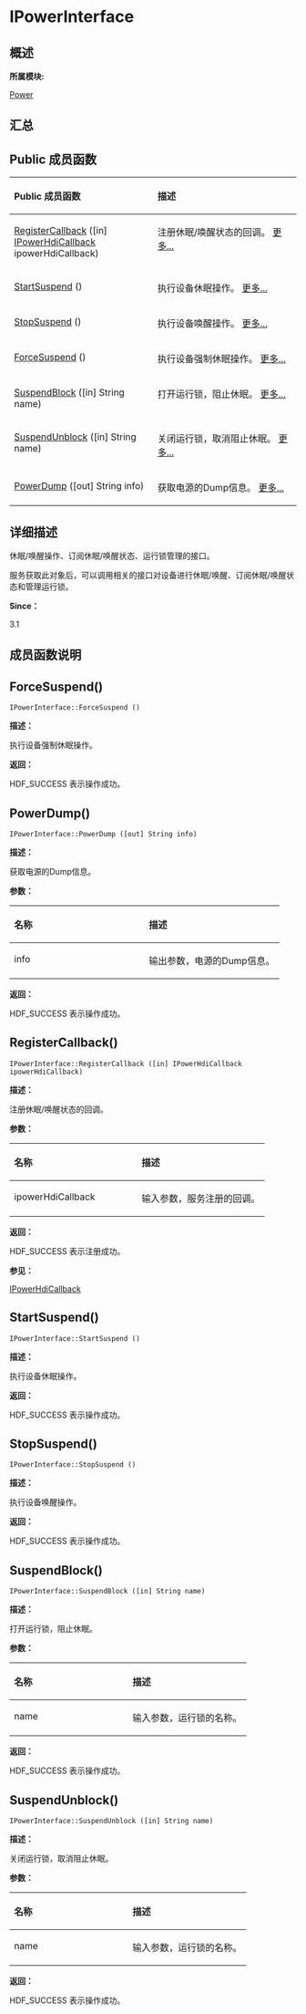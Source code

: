 # IPowerInterface<a name="ZH-CN_TOPIC_0000001290721088"></a>

## **概述**<a name="section2135665948083932"></a>

**所属模块:**

[Power](power.md)

## **汇总**<a name="section835578652083932"></a>

## Public 成员函数<a name="pub-methods"></a>

<a name="table1057775135083932"></a>
<table><thead align="left"><tr id="row834118573083932"><th class="cellrowborder" valign="top" width="50%" id="mcps1.1.3.1.1"><p id="p1653944856083932"><a name="p1653944856083932"></a><a name="p1653944856083932"></a>Public 成员函数</p>
</th>
<th class="cellrowborder" valign="top" width="50%" id="mcps1.1.3.1.2"><p id="p1019114186083932"><a name="p1019114186083932"></a><a name="p1019114186083932"></a>描述</p>
</th>
</tr>
</thead>
<tbody><tr id="row1216580238083932"><td class="cellrowborder" valign="top" width="50%" headers="mcps1.1.3.1.1 "><p id="p1962034711083932"><a name="p1962034711083932"></a><a name="p1962034711083932"></a><a href="interface_i_power_interface.md#a3c2ae453ab3e4d198a91884dbc1cf417">RegisterCallback</a> ([in] <a href="interface_i_power_hdi_callback.md">IPowerHdiCallback</a> ipowerHdiCallback)</p>
</td>
<td class="cellrowborder" valign="top" width="50%" headers="mcps1.1.3.1.2 "><p id="p281094170083932"><a name="p281094170083932"></a><a name="p281094170083932"></a>注册休眠/唤醒状态的回调。 <a href="interface_i_power_interface.md#a3c2ae453ab3e4d198a91884dbc1cf417">更多...</a></p>
</td>
</tr>
<tr id="row246004605083932"><td class="cellrowborder" valign="top" width="50%" headers="mcps1.1.3.1.1 "><p id="p1666803799083932"><a name="p1666803799083932"></a><a name="p1666803799083932"></a><a href="interface_i_power_interface.md#a14e960e7b5e15b2a4cda6ce0a355609f">StartSuspend</a> ()</p>
</td>
<td class="cellrowborder" valign="top" width="50%" headers="mcps1.1.3.1.2 "><p id="p145917812083932"><a name="p145917812083932"></a><a name="p145917812083932"></a>执行设备休眠操作。 <a href="interface_i_power_interface.md#a14e960e7b5e15b2a4cda6ce0a355609f">更多...</a></p>
</td>
</tr>
<tr id="row5395574083932"><td class="cellrowborder" valign="top" width="50%" headers="mcps1.1.3.1.1 "><p id="p906525807083932"><a name="p906525807083932"></a><a name="p906525807083932"></a><a href="interface_i_power_interface.md#af15f8d73eccdbd4fbeb7b126789cdf8f">StopSuspend</a> ()</p>
</td>
<td class="cellrowborder" valign="top" width="50%" headers="mcps1.1.3.1.2 "><p id="p570063684083932"><a name="p570063684083932"></a><a name="p570063684083932"></a>执行设备唤醒操作。 <a href="interface_i_power_interface.md#af15f8d73eccdbd4fbeb7b126789cdf8f">更多...</a></p>
</td>
</tr>
<tr id="row1164373037083932"><td class="cellrowborder" valign="top" width="50%" headers="mcps1.1.3.1.1 "><p id="p868707429083932"><a name="p868707429083932"></a><a name="p868707429083932"></a><a href="interface_i_power_interface.md#a6a9c73e6d9ea39814a3e3a0cef291021">ForceSuspend</a> ()</p>
</td>
<td class="cellrowborder" valign="top" width="50%" headers="mcps1.1.3.1.2 "><p id="p856918535083932"><a name="p856918535083932"></a><a name="p856918535083932"></a>执行设备强制休眠操作。 <a href="interface_i_power_interface.md#a6a9c73e6d9ea39814a3e3a0cef291021">更多...</a></p>
</td>
</tr>
<tr id="row2121625806083932"><td class="cellrowborder" valign="top" width="50%" headers="mcps1.1.3.1.1 "><p id="p1741505390083932"><a name="p1741505390083932"></a><a name="p1741505390083932"></a><a href="interface_i_power_interface.md#a592a4cc39a496b3541c4182ca80925d7">SuspendBlock</a> ([in] String name)</p>
</td>
<td class="cellrowborder" valign="top" width="50%" headers="mcps1.1.3.1.2 "><p id="p1510228368083932"><a name="p1510228368083932"></a><a name="p1510228368083932"></a>打开运行锁，阻止休眠。 <a href="interface_i_power_interface.md#a592a4cc39a496b3541c4182ca80925d7">更多...</a></p>
</td>
</tr>
<tr id="row742723282083932"><td class="cellrowborder" valign="top" width="50%" headers="mcps1.1.3.1.1 "><p id="p1800229018083932"><a name="p1800229018083932"></a><a name="p1800229018083932"></a><a href="interface_i_power_interface.md#acbc8f3934a195ed9551153bef9ccf07a">SuspendUnblock</a> ([in] String name)</p>
</td>
<td class="cellrowborder" valign="top" width="50%" headers="mcps1.1.3.1.2 "><p id="p2039609119083932"><a name="p2039609119083932"></a><a name="p2039609119083932"></a>关闭运行锁，取消阻止休眠。 <a href="interface_i_power_interface.md#acbc8f3934a195ed9551153bef9ccf07a">更多...</a></p>
</td>
</tr>
<tr id="row934007568083932"><td class="cellrowborder" valign="top" width="50%" headers="mcps1.1.3.1.1 "><p id="p1821269735083932"><a name="p1821269735083932"></a><a name="p1821269735083932"></a><a href="interface_i_power_interface.md#a5dc6cd5faf3a9cf1bd5dd9eb47816a95">PowerDump</a> ([out] String info)</p>
</td>
<td class="cellrowborder" valign="top" width="50%" headers="mcps1.1.3.1.2 "><p id="p1640714748083932"><a name="p1640714748083932"></a><a name="p1640714748083932"></a>获取电源的Dump信息。 <a href="interface_i_power_interface.md#a5dc6cd5faf3a9cf1bd5dd9eb47816a95">更多...</a></p>
</td>
</tr>
</tbody>
</table>

## **详细描述**<a name="section231243962083932"></a>

休眠/唤醒操作、订阅休眠/唤醒状态、运行锁管理的接口。

服务获取此对象后，可以调用相关的接口对设备进行休眠/唤醒、订阅休眠/唤醒状态和管理运行锁。

**Since：**

3.1

## **成员函数说明**<a name="section243584172083932"></a>

## ForceSuspend\(\)<a name="a6a9c73e6d9ea39814a3e3a0cef291021"></a>

```
IPowerInterface::ForceSuspend ()
```

**描述：**

执行设备强制休眠操作。

**返回：**

HDF\_SUCCESS 表示操作成功。

## PowerDump\(\)<a name="a5dc6cd5faf3a9cf1bd5dd9eb47816a95"></a>

```
IPowerInterface::PowerDump ([out] String info)
```

**描述：**

获取电源的Dump信息。

**参数：**

<a name="table883095788083932"></a>
<table><thead align="left"><tr id="row503813434083932"><th class="cellrowborder" valign="top" width="50%" id="mcps1.1.3.1.1"><p id="p823596830083932"><a name="p823596830083932"></a><a name="p823596830083932"></a>名称</p>
</th>
<th class="cellrowborder" valign="top" width="50%" id="mcps1.1.3.1.2"><p id="p134745647083932"><a name="p134745647083932"></a><a name="p134745647083932"></a>描述</p>
</th>
</tr>
</thead>
<tbody><tr id="row1144154979083932"><td class="cellrowborder" valign="top" width="50%" headers="mcps1.1.3.1.1 "><p id="entry201551036083932p0"><a name="entry201551036083932p0"></a><a name="entry201551036083932p0"></a>info</p>
</td>
<td class="cellrowborder" valign="top" width="50%" headers="mcps1.1.3.1.2 "><p id="entry1414811783083932p0"><a name="entry1414811783083932p0"></a><a name="entry1414811783083932p0"></a>输出参数，电源的Dump信息。</p>
</td>
</tr>
</tbody>
</table>

**返回：**

HDF\_SUCCESS 表示操作成功。

## RegisterCallback\(\)<a name="a3c2ae453ab3e4d198a91884dbc1cf417"></a>

```
IPowerInterface::RegisterCallback ([in] IPowerHdiCallback ipowerHdiCallback)
```

**描述：**

注册休眠/唤醒状态的回调。

**参数：**

<a name="table452985761083932"></a>
<table><thead align="left"><tr id="row534810520083932"><th class="cellrowborder" valign="top" width="50%" id="mcps1.1.3.1.1"><p id="p1361674658083932"><a name="p1361674658083932"></a><a name="p1361674658083932"></a>名称</p>
</th>
<th class="cellrowborder" valign="top" width="50%" id="mcps1.1.3.1.2"><p id="p716847787083932"><a name="p716847787083932"></a><a name="p716847787083932"></a>描述</p>
</th>
</tr>
</thead>
<tbody><tr id="row308160512083932"><td class="cellrowborder" valign="top" width="50%" headers="mcps1.1.3.1.1 "><p id="entry1766467458083932p0"><a name="entry1766467458083932p0"></a><a name="entry1766467458083932p0"></a>ipowerHdiCallback</p>
</td>
<td class="cellrowborder" valign="top" width="50%" headers="mcps1.1.3.1.2 "><p id="entry1894621645083932p0"><a name="entry1894621645083932p0"></a><a name="entry1894621645083932p0"></a>输入参数，服务注册的回调。</p>
</td>
</tr>
</tbody>
</table>

**返回：**

HDF\_SUCCESS 表示注册成功。

**参见：**

[IPowerHdiCallback](interface_i_power_hdi_callback.md)

## StartSuspend\(\)<a name="a14e960e7b5e15b2a4cda6ce0a355609f"></a>

```
IPowerInterface::StartSuspend ()
```

**描述：**

执行设备休眠操作。

**返回：**

HDF\_SUCCESS 表示操作成功。

## StopSuspend\(\)<a name="af15f8d73eccdbd4fbeb7b126789cdf8f"></a>

```
IPowerInterface::StopSuspend ()
```

**描述：**

执行设备唤醒操作。

**返回：**

HDF\_SUCCESS 表示操作成功。

## SuspendBlock\(\)<a name="a592a4cc39a496b3541c4182ca80925d7"></a>

```
IPowerInterface::SuspendBlock ([in] String name)
```

**描述：**

打开运行锁，阻止休眠。

**参数：**

<a name="table1221968053083932"></a>
<table><thead align="left"><tr id="row129156938083932"><th class="cellrowborder" valign="top" width="50%" id="mcps1.1.3.1.1"><p id="p195127481083932"><a name="p195127481083932"></a><a name="p195127481083932"></a>名称</p>
</th>
<th class="cellrowborder" valign="top" width="50%" id="mcps1.1.3.1.2"><p id="p189864695083932"><a name="p189864695083932"></a><a name="p189864695083932"></a>描述</p>
</th>
</tr>
</thead>
<tbody><tr id="row1384210785083932"><td class="cellrowborder" valign="top" width="50%" headers="mcps1.1.3.1.1 "><p id="entry1367629668083932p0"><a name="entry1367629668083932p0"></a><a name="entry1367629668083932p0"></a>name</p>
</td>
<td class="cellrowborder" valign="top" width="50%" headers="mcps1.1.3.1.2 "><p id="entry1594948154083932p0"><a name="entry1594948154083932p0"></a><a name="entry1594948154083932p0"></a>输入参数，运行锁的名称。</p>
</td>
</tr>
</tbody>
</table>

**返回：**

HDF\_SUCCESS 表示操作成功。

## SuspendUnblock\(\)<a name="acbc8f3934a195ed9551153bef9ccf07a"></a>

```
IPowerInterface::SuspendUnblock ([in] String name)
```

**描述：**

关闭运行锁，取消阻止休眠。

**参数：**

<a name="table1395564205083932"></a>
<table><thead align="left"><tr id="row1046613034083932"><th class="cellrowborder" valign="top" width="50%" id="mcps1.1.3.1.1"><p id="p1592217904083932"><a name="p1592217904083932"></a><a name="p1592217904083932"></a>名称</p>
</th>
<th class="cellrowborder" valign="top" width="50%" id="mcps1.1.3.1.2"><p id="p79322862083932"><a name="p79322862083932"></a><a name="p79322862083932"></a>描述</p>
</th>
</tr>
</thead>
<tbody><tr id="row605803721083932"><td class="cellrowborder" valign="top" width="50%" headers="mcps1.1.3.1.1 "><p id="entry1912644490083932p0"><a name="entry1912644490083932p0"></a><a name="entry1912644490083932p0"></a>name</p>
</td>
<td class="cellrowborder" valign="top" width="50%" headers="mcps1.1.3.1.2 "><p id="entry946828994083932p0"><a name="entry946828994083932p0"></a><a name="entry946828994083932p0"></a>输入参数，运行锁的名称。</p>
</td>
</tr>
</tbody>
</table>

**返回：**

HDF\_SUCCESS 表示操作成功。

